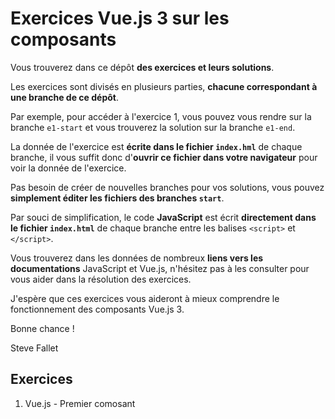 # Exercices Vue.js 3 sur les composants

Vous trouverez dans ce dépôt **des exercices et leurs solutions**.

Les exercices sont divisés en plusieurs parties, **chacune correspondant à une branche de ce dépôt**.

Par exemple, pour accéder à l'exercice 1, vous pouvez vous rendre sur la branche `e1-start`
et vous trouverez la solution sur la branche `e1-end`.

La donnée de l'exercice est **écrite dans le fichier `index.hml`** de chaque branche, il vous suffit donc
d'**ouvrir ce fichier dans votre navigateur** pour voir la donnée de l'exercice.

Pas besoin de créer de nouvelles branches pour vos solutions, vous pouvez **simplement éditer les fichiers
des branches `start`**.

Par souci de simplification, le code **JavaScript** est écrit **directement dans le fichier `index.html`** de chaque branche
entre les balises `<script>` et `</script>`.

Vous trouverez dans les données de nombreux **liens vers les documentations** JavaScript et Vue.js,
n'hésitez pas à les consulter pour vous aider dans la résolution des exercices.

J'espère que ces exercices vous aideront à mieux comprendre le fonctionnement des composants Vue.js 3.

Bonne chance !

Steve Fallet
## Exercices

1. Vue.js - Premier comosant

